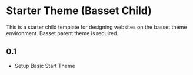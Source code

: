 # Starter Theme (Basset Child)
This is a starter child template for designing websites on the basset theme environment. Basset parent theme is required.

## 0.1
* Setup Basic Start Theme
